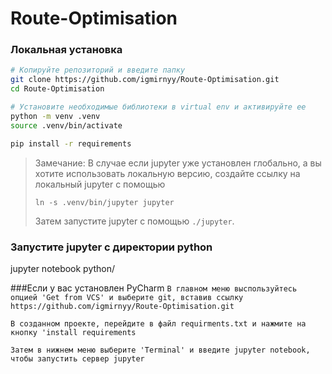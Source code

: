 # Route-Optimisation
### Локальная установка

```bash
# Копируйте репозиторий и введите папку
git clone https://github.com/igmirnyy/Route-Optimisation.git
cd Route-Optimisation

# Установите необходимые библиотеки в virtual env и активируйте ее
python -m venv .venv
source .venv/bin/activate

pip install -r requirements
```

> Замечание: В случае если jupyter уже установлен глобально, а вы хотите использовать локальную версию,
> создайте ссылку на локальный jupyter с помощью
>
>`ln -s .venv/bin/jupyter jupyter`
> 
> Затем запустите jupyter с помощью `./jupyter`. 
> 
### Запустите jupyter с директории python
jupyter notebook python/

###Если у вас установлен PyCharm
`В главном меню выспользуйтесь опцией 'Get from VCS' и выберите git, вставив ссылку  https://github.com/igmirnyy/Route-Optimisation.git`

`В созданном проекте, перейдите в файл requirments.txt и нажмите на кнопку 'install requirements`

`Затем в нижнем меню выберите 'Terminal' и введите jupyter notebook, чтобы запустить сервер jupyter`
